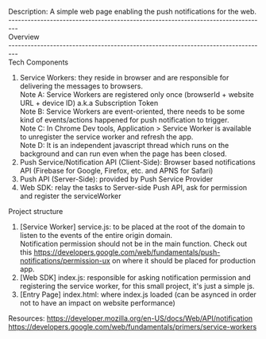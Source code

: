 Description:
A simple web page enabling the push notifications for the web.
---------------------------------------------------------------------------------<br>
Overview <br>
---------------------------------------------------------------------------------<br>
Tech Components <br>
1. Service Workers: they reside in browser and are responsible for delivering the messages to browsers. <br>
Note A: Service Workers are registered only once (browserId + website URL + device ID) a.k.a Subscription Token<br>
Note B: Service Workers are event-oriented, there needs to be some kind of events/actions happened for push notification to trigger.<br>
Note C: In Chrome Dev tools, Application > Service Worker is available to unregister the service worker and refresh the app.<br>
Note D: It is an independent javascript thread which runs on the background and can run even when the page has been closed.<br>
2. Push Service/Notification API (Client-Side): Browser based notifications API (Firebase for Google, Firefox, etc. and APNS for Safari) <br>
3. Push API (Server-Side): provided by Push Service Provider <br>
4. Web SDK: relay the tasks to Server-side Push API, ask for permission and register the serviceWorker<br>

Project structure<br>
1. [Service Worker] service.js: to be placed at the root of the domain to listen to the events of the entire origin domain. <br>
Notification permission should not be in the main function. Check out this https://developers.google.com/web/fundamentals/push-notifications/permission-ux on where it should be placed for production app. <br>
2. [Web SDK] index.js: responsible for asking notification permission and registering the service worker, for this small project, it's just a simple js.
3. [Entry Page] index.html: where index.js loaded (can be asynced in order not to have an impact on website performance)



Resources:
https://developer.mozilla.org/en-US/docs/Web/API/notification
https://developers.google.com/web/fundamentals/primers/service-workers
